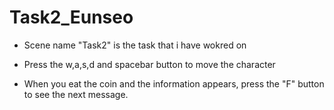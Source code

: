 # Task2_Eunseo

- Scene name "Task2" is the task that i have wokred on

- Press the w,a,s,d and spacebar button to move the character


- When you eat the coin and the information appears, press the "F" button to see the next message.
